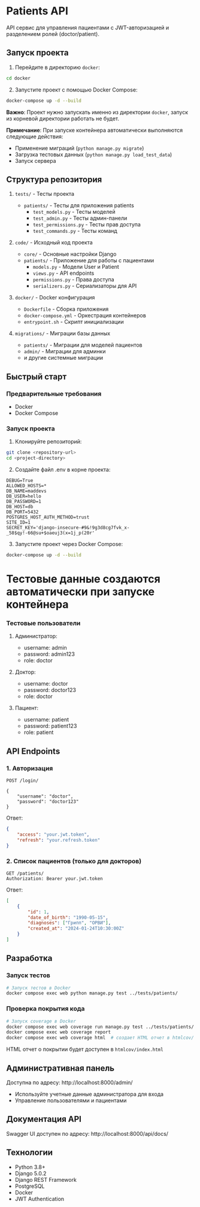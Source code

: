 # Patients API

API сервис для управления пациентами с JWT-авторизацией и разделением ролей (doctor/patient).

## Запуск проекта

1. Перейдите в директорию `docker`:
```bash
cd docker
```

2. Запустите проект с помощью Docker Compose:
```bash
docker-compose up -d --build 
```

**Важно**: Проект нужно запускать именно из директории `docker`, запуск из корневой директории работать не будет.

**Примечание**: При запуске контейнера автоматически выполняются следующие действия:
- Применение миграций (`python manage.py migrate`)
- Загрузка тестовых данных (`python manage.py load_test_data`)
- Запуск сервера

## Структура репозитория

1. `tests/` - Тесты проекта
   - `patients/` - Тесты для приложения patients
     - `test_models.py` - Тесты моделей
     - `test_admin.py` - Тесты админ-панели
     - `test_permissions.py` - Тесты прав доступа
     - `test_commands.py` - Тесты команд

2. `code/` - Исходный код проекта
   - `core/` - Основные настройки Django
   - `patients/` - Приложение для работы с пациентами
     - `models.py` - Модели User и Patient
     - `views.py` - API endpoints
     - `permissions.py` - Права доступа
     - `serializers.py` - Сериализаторы для API

3. `docker/` - Docker конфигурация
   - `Dockerfile` - Сборка приложения
   - `docker-compose.yml` - Оркестрация контейнеров
   - `entrypoint.sh` - Скрипт инициализации

4. `migrations/` - Миграции базы данных
   - `patients/` - Миграции для моделей пациентов
   - `admin/` - Миграции для админки
   - и другие системные миграции

## Быстрый старт

### Предварительные требования

- Docker
- Docker Compose

### Запуск проекта

1. Клонируйте репозиторий:
```bash
git clone <repository-url>
cd <project-directory>
```

2. Создайте файл .env в корне проекта:
```env
DEBUG=True
ALLOWED_HOSTS=*
DB_NAME=maddevs
DB_USER=hello
DB_PASSWORD=1
DB_HOST=db
DB_PORT=5432
POSTGRES_HOST_AUTH_METHOD=trust
SITE_ID=1
SECRET_KEY='django-insecure-#9&!9g3d8cg7fvk_x-_58$qy!-66@su+$oaeuj3(x=1j_p(20r'
```

3. Запустите проект через Docker Compose:
```bash
docker-compose up -d --build
```

# Тестовые данные создаются автоматически при запуске контейнера

### Тестовые пользователи

1. Администратор:
   - username: admin
   - password: admin123
   - role: doctor

2. Доктор:
   - username: doctor
   - password: doctor123
   - role: doctor

3. Пациент:
   - username: patient
   - password: patient123
   - role: patient

## API Endpoints

### 1. Авторизация

```http
POST /login/

{
    "username": "doctor",
    "password": "doctor123"
}
```

Ответ:
```json
{
    "access": "your.jwt.token",
    "refresh": "your.refresh.token"
}
```

### 2. Список пациентов (только для докторов)

```http
GET /patients/
Authorization: Bearer your.jwt.token
```

Ответ:
```json
[
    {
        "id": 1,
        "date_of_birth": "1990-05-15",
        "diagnoses": ["Грипп", "ОРВИ"],
        "created_at": "2024-01-24T10:30:00Z"
    }
]
```

## Разработка

### Запуск тестов

```bash
# Запуск тестов в Docker
docker compose exec web python manage.py test ../tests/patients/
```

### Проверка покрытия кода

```bash
# Запуск coverage в Docker
docker compose exec web coverage run manage.py test ../tests/patients/
docker compose exec web coverage report
docker compose exec web coverage html  # создает HTML отчет в htmlcov/
```

HTML отчет о покрытии будет доступен в `htmlcov/index.html`

## Административная панель

Доступна по адресу: http://localhost:8000/admin/
- Используйте учетные данные администратора для входа
- Управление пользователями и пациентами

## Документация API

Swagger UI доступен по адресу: http://localhost:8000/api/docs/

## Технологии

- Python 3.8+
- Django 5.0.2
- Django REST Framework
- PostgreSQL
- Docker
- JWT Authentication